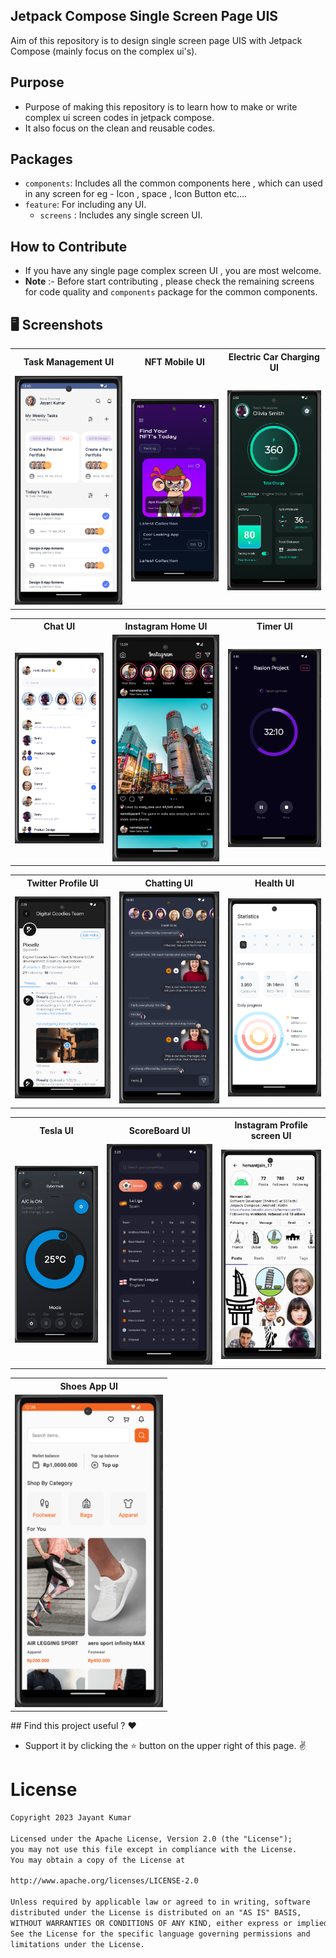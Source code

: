 ## Jetpack Compose Single Screen Page UIS

<p> Aim of this repository is to design single screen page UIS with Jetpack Compose (mainly focus on the complex ui's).</p>

## Purpose

- Purpose of making this repository is to learn how to make or write complex ui screen codes in
  jetpack compose.
- It also focus on the clean and reusable codes.

## Packages

- `components`: Includes all the common components here , which can used in any screen for eg -
  Icon , space , Icon Button etc....
- `feature`: For including any UI.
    - `screens` : Includes any single screen UI.

## How to Contribute

- If you have any single page complex screen UI , you are most welcome.
- **Note** :- Before start contributing , please check the remaining screens for code quality
  and `components` package for the common components.

## 🖥️ Screenshots

<table style="width:100%">
  <tr>
    <th>Task Management UI</th>
    <th>NFT Mobile UI</th>
    <th>Electric Car Charging UI</th>
  </tr>
  <tr>
    <td><img src="screenshots/taskManagement.png" alt="task_management"/></td>
    <td><img src="screenshots/NFT.png"  alt="nft_mobile"/></td>
    <td><img src="screenshots/electric_car.png"  alt="electric+_car"/></td>
  </tr>
</table>
<table style="width:100%">
  <tr>
    <th>Chat UI</th>
   <th>Instagram Home UI</th>
   <th>Timer UI</th>
  </tr>
  <tr>
    <td><img src="screenshots/chat.png" alt="chat_ui"/></td>
    <td><img src="screenshots/instagram.png"  alt="insta_ui"/></td>
   <td><img src="screenshots/Timer.png" alt="timer_ui"/></td>
  </tr>
</table>

<table style="width:100%">
  <tr>
    <th>Twitter Profile UI</th>
    <th>Chatting UI</th>
    <th>Health UI</th>
  </tr>
  <tr>
    <td><img src="screenshots/twitter_profile.png" alt="twitter_profile_ui"/></td>
    <td><img src="screenshots/chatting.png" alt="chatting_ui"/></td>
    <td><img src="screenshots/health_ui.png" alt="health_ui"/></td>
  </tr>
</table>

<table style="width:100%">
  <tr>
    <th>Tesla UI</th>
    <th>ScoreBoard UI</th>
    <th>Instagram Profile screen UI</th>
  </tr>
  <tr>
    <td><img src="screenshots/tesla_ui.png"  alt="tesla_ui"/></td>
    <td><img src="screenshots/scoreboard_ui.png"  alt="scoreboard_ui"/></td>
    <td><img src="screenshots/insta_profile.png"  alt="scoreboard_ui"/></td>
  </tr>
</table>

<table style="width:100%">
  <tr>
    <th>Shoes App UI</th>
  </tr>
  <tr>
    <td><img src="screenshots/shoes_app.png" alt="shoes_ui" height="500"/></td>
  </tr>
</table>
## Find this project useful ? ❤️

- Support it by clicking the ⭐️ button on the upper right of this page. ✌️

# License

```markdown
Copyright 2023 Jayant Kumar

Licensed under the Apache License, Version 2.0 (the "License");
you may not use this file except in compliance with the License.
You may obtain a copy of the License at

http://www.apache.org/licenses/LICENSE-2.0

Unless required by applicable law or agreed to in writing, software
distributed under the License is distributed on an "AS IS" BASIS,
WITHOUT WARRANTIES OR CONDITIONS OF ANY KIND, either express or implied.
See the License for the specific language governing permissions and
limitations under the License.
```
